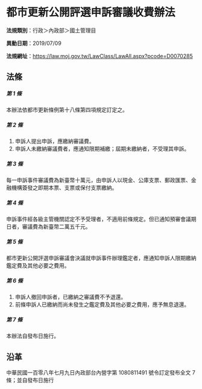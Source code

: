# 都市更新公開評選申訴審議收費辦法


**法規類別**：行政＞內政部＞國土管理目

**異動日期**：2019/07/09  

**法規網址**：https://law.moj.gov.tw/LawClass/LawAll.aspx?pcode=D0070285



## 法條
##### 第 1 條
本辦法依都市更新條例第十八條第四項規定訂定之。

##### 第 2 條
1. 申訴人提出申訴，應繳納審議費。
1. 申訴人未繳納審議費者，應通知限期補繳；屆期未繳納者，不受理其申訴。

##### 第 3 條
每一申訴事件審議費為新臺幣十萬元，由申訴人以現金、公庫支票、郵政匯票、金融機構簽發之即期本票、支票或保付支票繳納。

##### 第 4 條
申訴事件經各級主管機關認定不予受理者，不適用前條規定。但已通知預審會議期日者，審議費為新臺幣二萬五千元。

##### 第 5 條
都市更新公開評選申訴審議會決議就申訴事件辦理鑑定者，應通知申訴人限期繳納鑑定費及其他必要之費用。

##### 第 6 條
1. 申訴人撤回申訴者，已繳納之審議費不予退還。
1. 前條申訴人已繳納而尚未發生之鑑定費及其他必要之費用，應予無息退還。

##### 第 7 條
本辦法自發布日施行。

## 沿革
中華民國一百零八年七月九日內政部台內營字第 1080811491 號令訂定發布全文 7  條；並自發布日施行
